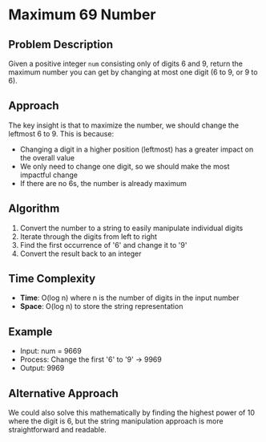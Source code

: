 # Maximum 69 Number

## Problem Description
Given a positive integer `num` consisting only of digits 6 and 9, return the maximum number you can get by changing at most one digit (6 to 9, or 9 to 6).

## Approach
The key insight is that to maximize the number, we should change the leftmost 6 to 9. This is because:
- Changing a digit in a higher position (leftmost) has a greater impact on the overall value
- We only need to change one digit, so we should make the most impactful change
- If there are no 6s, the number is already maximum

## Algorithm
1. Convert the number to a string to easily manipulate individual digits
2. Iterate through the digits from left to right
3. Find the first occurrence of '6' and change it to '9'
4. Convert the result back to an integer

## Time Complexity
- **Time**: O(log n) where n is the number of digits in the input number
- **Space**: O(log n) to store the string representation

## Example
- Input: num = 9669
- Process: Change the first '6' to '9' → 9969
- Output: 9969

## Alternative Approach
We could also solve this mathematically by finding the highest power of 10 where the digit is 6, but the string manipulation approach is more straightforward and readable.
